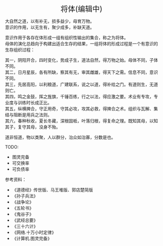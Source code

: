 <center><font size=5>将体(编辑中)</font></center>

大自然之道，以有补无，损多益少，母育万物。<br/>
意识的作用，以无生有，聚少成多，补缺天道。<br/>

意识作用于各存在体形成一组有组织性输出的集合，称之为将体。<br/>
母体的演化总趋向于构建出适合生存的结果，一组将体的形成过程是一个有意识的生存组织过程：<br/>

其一，阴阳开合，四时变化，势成子生，道法自然，得万物之始。母体不同，子体不同。<br/>
其二，日月星辰，各有所缺，察其有无，审其雌雄，得天下之需。信息不同，意识不同。<br/>
其三，先居高阳，以利粮道，广建联系，说之以道，得补给之门。有道则生，无道则亡。<br/>
其四，鸣之金鼓，挥之旌旗，千锤百练，行之以法，得应激之要。术业有专攻，专业度与训练时长成正比。<br/>
其五，纵横捭合，守正用奇，守其必攻，攻其必救，得捭合之术。组织与瓦解、集结与阻断是用兵之法则。<br/>
其六，春种秋收，夏长冬藏，深根固柢，叶落归根，得复命之理。既知其母，以知其子，复守其母，没身不殆。<br/>

道非恒道，物以类聚，人以群分，治众如治寡，分数是也。<br/>

TODO: 
* 图灵完备
* 可交换率
* 可负债率


参考资料：
* 《道德经》传世版、马王堆版、郭店楚简版
* 《孙子兵法》
* 《战争论》
* 《五轮书》
* 《鬼谷子》
* 《武经总要》
* 《三十六计》
* 《网络.十万小时定律》
* 《计算机.图灵完备》

